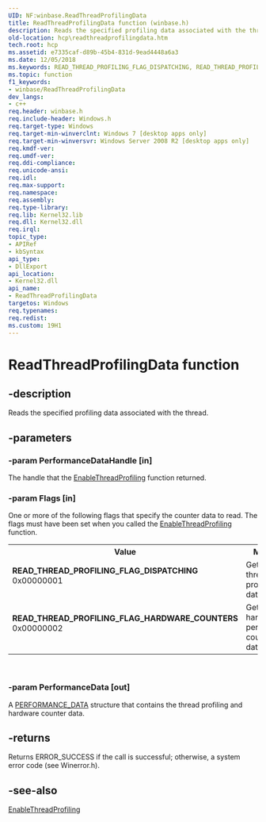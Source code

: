 ```yaml
---
UID: NF:winbase.ReadThreadProfilingData
title: ReadThreadProfilingData function (winbase.h)
description: Reads the specified profiling data associated with the thread.
old-location: hcp\readthreadprofilingdata.htm
tech.root: hcp
ms.assetid: e7335caf-d89b-45b4-831d-9ead4448a6a3
ms.date: 12/05/2018
ms.keywords: READ_THREAD_PROFILING_FLAG_DISPATCHING, READ_THREAD_PROFILING_FLAG_HARDWARE_COUNTERS, ReadThreadProfilingData, ReadThreadProfilingData function [Hardware Counter Profiling], hcp.readthreadprofilingdata, winbase/ReadThreadProfilingData
ms.topic: function
f1_keywords:
- winbase/ReadThreadProfilingData
dev_langs:
- c++
req.header: winbase.h
req.include-header: Windows.h
req.target-type: Windows
req.target-min-winverclnt: Windows 7 [desktop apps only]
req.target-min-winversvr: Windows Server 2008 R2 [desktop apps only]
req.kmdf-ver: 
req.umdf-ver: 
req.ddi-compliance: 
req.unicode-ansi: 
req.idl: 
req.max-support: 
req.namespace: 
req.assembly: 
req.type-library: 
req.lib: Kernel32.lib
req.dll: Kernel32.dll
req.irql: 
topic_type:
- APIRef
- kbSyntax
api_type:
- DllExport
api_location:
- Kernel32.dll
api_name:
- ReadThreadProfilingData
targetos: Windows
req.typenames: 
req.redist: 
ms.custom: 19H1
---
```


# ReadThreadProfilingData function


## -description


Reads the specified profiling data associated with the thread.


## -parameters




### -param PerformanceDataHandle [in]

The handle that the <a href="https://docs.microsoft.com/windows/desktop/api/winbase/nf-winbase-enablethreadprofiling">EnableThreadProfiling</a> function returned.


### -param Flags [in]

One or more of the following flags that specify the counter data to read. The flags must have been set when you called the <a href="https://docs.microsoft.com/windows/desktop/api/winbase/nf-winbase-enablethreadprofiling">EnableThreadProfiling</a> function.

<table>
<tr>
<th>Value</th>
<th>Meaning</th>
</tr>
<tr>
<td width="40%"><a id="READ_THREAD_PROFILING_FLAG_DISPATCHING"></a><a id="read_thread_profiling_flag_dispatching"></a><dl>
<dt><b>READ_THREAD_PROFILING_FLAG_DISPATCHING</b></dt>
<dt>0x00000001</dt>
</dl>
</td>
<td width="60%">
Get the thread profiling data.

</td>
</tr>
<tr>
<td width="40%"><a id="READ_THREAD_PROFILING_FLAG_HARDWARE_COUNTERS"></a><a id="read_thread_profiling_flag_hardware_counters"></a><dl>
<dt><b>READ_THREAD_PROFILING_FLAG_HARDWARE_COUNTERS</b></dt>
<dt>0x00000002</dt>
</dl>
</td>
<td width="60%">
Get the hardware performance counters data.

</td>
</tr>
</table>
 


### -param PerformanceData [out]

A <a href="https://docs.microsoft.com/windows/desktop/api/winnt/ns-winnt-performance_data">PERFORMANCE_DATA</a> structure that contains the thread profiling and hardware counter data.


## -returns



 Returns ERROR_SUCCESS if the call is successful; otherwise, a system error code (see Winerror.h).




## -see-also




<a href="https://docs.microsoft.com/windows/desktop/api/winbase/nf-winbase-enablethreadprofiling">EnableThreadProfiling</a>
 

 

